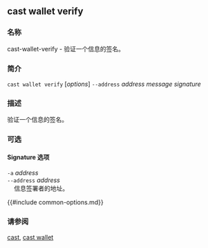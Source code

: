 ## cast wallet verify

### 名称

cast-wallet-verify -  验证一个信息的签名。

### 简介

``cast wallet verify`` [*options*] `--address` *address* *message* *signature*

### 描述

 验证一个信息的签名。

### 可选

#### Signature 选项

`-a` *address*  
`--address` *address*  
&nbsp;&nbsp;&nbsp;&nbsp;信息签署者的地址。

{{#include common-options.md}}

### 请参阅

[cast](./cast.md), [cast wallet](./cast-wallet.md)
